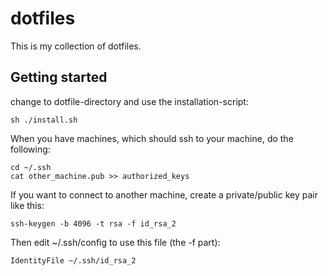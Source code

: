 # dotfiles

This is my collection of dotfiles.

## Getting started

change to dotfile-directory and use the installation-script:

```
sh ./install.sh
```

When you have machines, which should ssh to your machine, do the following:

```
cd ~/.ssh
cat other_machine.pub >> authorized_keys
```

If you want to connect to another machine, create a private/public key pair
like this:

```
ssh-keygen -b 4096 -t rsa -f id_rsa_2
```

Then edit ~/.ssh/config to use this file (the -f part):

```
IdentityFile ~/.ssh/id_rsa_2
```
